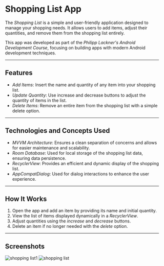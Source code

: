 # Shopping List App  

The *Shopping List* is a simple and user-friendly application designed to manage your shopping needs. It allows users to add items, adjust their quantities, and remove them from the shopping list entirely.  

This app was developed as part of the *Philipp Lackner's Android Development Course*, focusing on building apps with modern Android development techniques.  

---

## Features  
- *Add Items*: Insert the name and quantity of any item into your shopping list.  
- *Update Quantity*: Use increase and decrease buttons to adjust the quantity of items in the list.  
- *Delete Items*: Remove an entire item from the shopping list with a simple delete option.  

---

## Technologies and Concepts Used  
- *MVVM Architecture*: Ensures a clean separation of concerns and allows for easier maintenance and scalability.  
- *Room Database*: Used for local storage of the shopping list data, ensuring data persistence.  
- *RecyclerView*: Provides an efficient and dynamic display of the shopping list.  
- *AppCompatDialog*: Used for dialog interactions to enhance the user experience.  

---

## How It Works  
1. Open the app and add an item by providing its name and initial quantity.  
2. View the list of items displayed dynamically in a *RecyclerView*.  
3. Adjust quantities using the *increase* and *decrease* buttons.  
4. Delete an item if no longer needed with the *delete* option.  

---

## Screenshots  
![shopping list1](https://github.com/user-attachments/assets/ba87d303-ffaf-4f19-a0f5-b955dad9fb29)
![shopping list](https://github.com/user-attachments/assets/4511260b-3770-4358-8e68-c9aa50d088d9)


